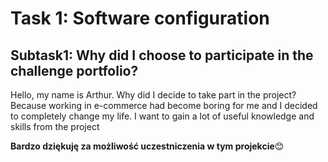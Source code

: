 <h1>Task 1: Software configuration</h1>
<h2> Subtask1: Why did I choose to participate in the challenge portfolio?</h2>
Hello, my name is Arthur. Why did I decide to take part in the project? Because working in e-commerce had become boring for me and I decided to completely change my life. I want to gain a lot of useful knowledge and skills from the project

**Bardzo dziękuję za możliwość uczestniczenia w tym projekcie**😊